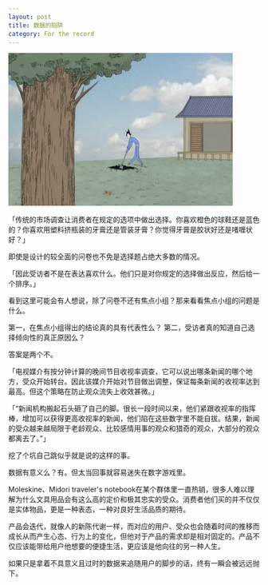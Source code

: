 ```yaml
---
layout: post
title: 数据的陷阱
category: For the record
---
```


![data](/images/p236081877-1.jpg "data")

「传统的市场调查让消费者在规定的选项中做出选择。你喜欢橙色的球鞋还是蓝色的？你喜欢用塑料挤瓶装的牙膏还是管装牙膏？你觉得牙膏是胶状好还是啫喱状好？」

即使是设计的较全面的问卷也不免是选择题占绝大多数的情况。

「因此受访者不是在表达喜欢什么。他们只是对你规定的选择做出反应，然后给一个排序。」

看到这里可能会有人想说，除了问卷不还有焦点小组？那来看看焦点小组的问题是什么。

第一，在焦点小组得出的结论真的具有代表性么？
第二，受访者真的知道自己选择倾向性的真正原因么？

答案是两个不。

「电视媒介有按分钟计算的晚间节目收视率调查，它可以说出哪条新闻的哪个地方，受众开始转台。因此该媒介开始对节目做出调整，保证每条新闻的收视率达到最高。但这个策略在防止观众流失上收效甚微。」

「“新闻机构搬起石头砸了自己的脚。很长一段时间以来，他们紧跟收视率的指挥棒，增加可以获得更高收视率的新闻，他们陷在这些数字里不能自拔。结果，新闻的受众越来越局限于老龄观众、比较感情用事的观众和猎奇的观众，大部分的观众都离去了。”」

挖了个坑自己跳似乎就是说的这样的事。

数据有意义么？有。但太当回事就容易迷失在数字游戏里。



Moleskine、Midori traveler's notebook在某个群体里一直热销，很多人难以理解为什么文具用品会有这么高的定价和极其忠实的受众。消费者他们买的并不仅仅是实体物品，更是一种表态，一种对良好生活品质的期待。

产品会迭代，就像人的新陈代谢一样，而对应的用户、受众也会随着时间的推移而成长从而产生心态、行为上的变化，但他对于产品的需求却是相对固定的。产品不仅应该能带给用户他想要的便捷生活，更应该是他向往的另一种人生。

如果只是拿着不具意义且过时的数据来追随用户的脚步的话，终有一瞬会被远远抛下。